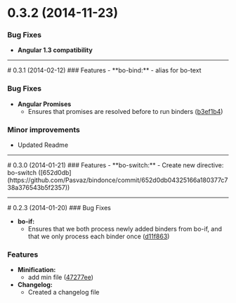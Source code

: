 # 0.3.2 (2014-11-23)
### Bug Fixes
- **Angular 1.3 compatibility**

<hr />
# 0.3.1 (2014-02-12)
### Features
- **bo-bind:**
  - alias for bo-text

### Bug Fixes
- **Angular Promises**
	- Ensures that promises are resolved before to run binders ([b3ef1b4](https://github.com/Pasvaz/bindonce/commit/b3ef1b46edfe83f10ed455d5520027f731563f32))

### Minor improvements
- Updated Readme

<hr />
# 0.3.0 (2014-01-21)
### Features
- **bo-switch:**
  - Create new directive: bo-switch ([652d0db](https://github.com/Pasvaz/bindonce/commit/652d0db04325166a180377c738a376543b5f2357))

<hr />
# 0.2.3 (2014-01-20)
### Bug Fixes

- **bo-if:**
	- Ensures that we both process newly added binders from bo-if, and that
we only process each binder once ([d11f863](https://github.com/Pasvaz/bindonce/commit/e091c273bbd17603d410fecc363874f0d1e6f38e))

### Features

- **Minification:**
  - add min file ([47277ee](https://github.com/Pasvaz/bindonce/commit/47277eedd092b3210de362c725a7dadcddac8e87))
- **Changelog:**
  - Created a changelog file
